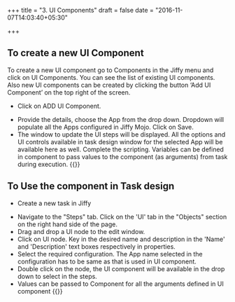 +++
title = "3. UI Components"
draft = false
date = "2016-11-07T14:03:40+05:30"

+++ 

## To create a new UI Component

To create a new UI component go to Components in the Jiffy menu and click on UI Components. You can see the list of existing UI components. Also new UI components can be created by clicking the button ‘Add UI Component’ on the top right of the screen. 

* Click on ADD UI Component.
+ Provide the details, choose the App from the drop down. Dropdown will populate all the Apps configured in Jiffy Mojo. Click on Save.
+ The window to update the UI steps will be displayed. All the options and UI controls available in task design window for the selected App will be available here as well. Complete the scripting. Variables can be defined in component to pass values to the component (as arguments) from task during execution.
{{<youtube Qm6knJP3NEs>}}

## To Use the component in Task design

* Create a new task in Jiffy
+ Navigate to the "Steps" tab. Click on the 'UI' tab in the "Objects" section on the right hand side of the page.
+ Drag and drop a UI node to the edit window. 
+ Click on UI node. Key in the desired name and description in the 'Name' and 'Description' text boxes respectively in properties.
+ Select the required configuration. The App name selected in the configuration has to be same as that is used in UI component.
+ Double click on the node, the UI component will be available in the drop down to select in the steps.
+ Values can be passed to Component for all the arguments defined in UI component
{{<youtube kXwEuQ3Puik>}}





